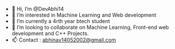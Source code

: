 - 👋 Hi, I’m @DevAbhi14
- 👀 I’m interested in Machine Learning and Web development
- 🌱 I’m currently a 4rth year btech student
- 💞️ I’m looking to collaborate on Machine Learning, Front-end web development and C++ Projects.
- 📫 Contact : abhinav14052002@gmail.com

<!---
DevAbhi14/DevAbhi14 is a ✨ special ✨ repository because its `README.md` (this file) appears on your GitHub profile.
You can click the Preview link to take a look at your changes.
--->
